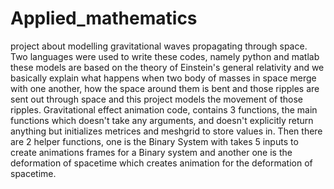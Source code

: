 # Applied_mathematics 
project about modelling gravitational waves propagating through space. Two languages were used to write these codes, namely python and matlab
these models are based on the theory of Einstein's general relativity and we basically explain what happens when two body of masses in space merge with one another, how the space around them is bent and those ripples are sent out through space and this project models the movement of those ripples. Gravitational effect animation code, contains 3 functions, the main functions which doesn't take any arguments, and doesn't explicitly return anything but initializes metrices and meshgrid to store values in. Then there are 2 helper functions, one is the Binary System with takes 5 inputs to create animations frames for a Binary system and another one is the deformation of spacetime which creates animation for the deformation of spacetime.


